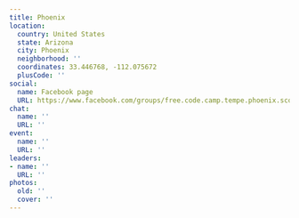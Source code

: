 ```yaml
---
title: Phoenix
location:
  country: United States
  state: Arizona
  city: Phoenix
  neighborhood: ''
  coordinates: 33.446768, -112.075672
  plusCode: ''
social:
  name: Facebook page
  URL: https://www.facebook.com/groups/free.code.camp.tempe.phoenix.scottsdale
chat:
  name: ''
  URL: ''
event:
  name: ''
  URL: ''
leaders:
- name: ''
  URL: ''
photos:
  old: ''
  cover: ''
---
```

